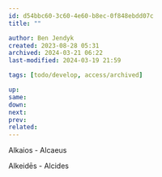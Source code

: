 ```yaml
---
id: d54bbc60-3c60-4e60-b8ec-0f848ebdd07c
title: ""

author: Ben Jendyk
created: 2023-08-28 05:31
archived: 2024-03-21 06:22
last-modified: 2024-03-19 21:59

tags: [todo/develop, access/archived]

up: 
same: 
down: 
next: 
prev: 
related:
---
```


Alkaios - Alcaeus

Alkeidēs - Alcides
